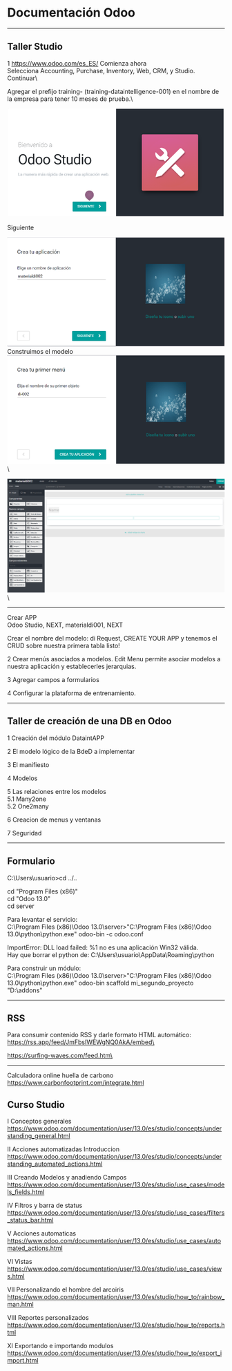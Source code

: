 # Documentación Odoo
*************************************************************
## Taller Studio

1 
https://www.odoo.com/es_ES/
Comienza ahora\
Selecciona Accounting, Purchase, Inventory, Web, CRM,  y Studio.\
Continuar\

Agregar el prefijo training- (training-dataintelligence-001) en el nombre de la empresa para tener 10 meses de prueba.\

<p align="center">
<img src="Studio.PNG" width="500">
</p>


Siguiente



![](App.PNG)\
Construimos el modelo\
![](Model.PNG)\


![](Ima-odoo/Studio2.PNG)\
************************************************************
Crear APP\
Odoo Studio, NEXT, materialdi001, NEXT

Crear el nombre del modelo: di Request,
  CREATE YOUR APP y tenemos el CRUD sobre nuestra primera tabla listo!

2 Crear menús asociados a modelos.
Edit Menu permite asociar modelos a nuestra aplicación y establecerles jerarquias.


3 Agregar campos a formularios

4 Configurar la plataforma de entrenamiento.


*************************************************************
## Taller de creación de una DB en Odoo


1 Creación del módulo DataintAPP

2 El modelo lógico de la BdeD a implementar

3 El manifiesto

4 Modelos

5 Las relaciones entre los modelos\
5.1 Many2one\
5.2 One2many

6 Creacion de menus y ventanas

7 Seguridad
*************************************************************
## Formulario

C:\Users\usuario>cd ../..

cd "Program Files (x86)"\
cd "Odoo 13.0"\
cd server

Para levantar el servicio:\
C:\Program Files (x86)\Odoo 13.0\server>"C:\Program Files (x86)\Odoo 13.0\python\python.exe" odoo-bin -c odoo.conf

ImportError: DLL load failed: %1 no es una aplicación Win32 válida.\
Hay que borrar el python de: C:\Users\usuario\AppData\Roaming\python

Para construir un módulo:\
C:\Program Files (x86)\Odoo 13.0\server>"C:\Program Files (x86)\Odoo 13.0\python\python.exe" odoo-bin scaffold mi_segundo_proyecto "D:\addons"

*************************************************************
## RSS

Para consumir contenido RSS y darle formato HTML automático:\
https://rss.app/feed/JmFbsIWEWgNQ0AkA/embed\

https://surfing-waves.com/feed.htm\

*************************************************************
Calculadora online huella de carbono
https://www.carbonfootprint.com/integrate.html

## Curso Studio

I Conceptos generales\
https://www.odoo.com/documentation/user/13.0/es/studio/concepts/understanding_general.html

II Acciones automatizadas Introduccion\
https://www.odoo.com/documentation/user/13.0/es/studio/concepts/understanding_automated_actions.html

III Creando Modelos y anadiendo Campos\
https://www.odoo.com/documentation/user/13.0/es/studio/use_cases/models_fields.html

IV Filtros y barra de status\
https://www.odoo.com/documentation/user/13.0/es/studio/use_cases/filters_status_bar.html

V Acciones automaticas \
https://www.odoo.com/documentation/user/13.0/es/studio/use_cases/automated_actions.html

VI Vistas\
https://www.odoo.com/documentation/user/13.0/es/studio/use_cases/views.html

VII Personalizando el hombre del arcoiris\
https://www.odoo.com/documentation/user/13.0/es/studio/how_to/rainbow_man.html

VIII Reportes personalizados\
https://www.odoo.com/documentation/user/13.0/es/studio/how_to/reports.html

XI Exportando e importando modulos\
https://www.odoo.com/documentation/user/13.0/es/studio/how_to/export_import.html







